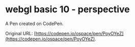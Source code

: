# webgl basic 10 - perspective

A Pen created on CodePen.

Original URL: [https://codepen.io/ospace/pen/PoyOYeZ](https://codepen.io/ospace/pen/PoyOYeZ).

